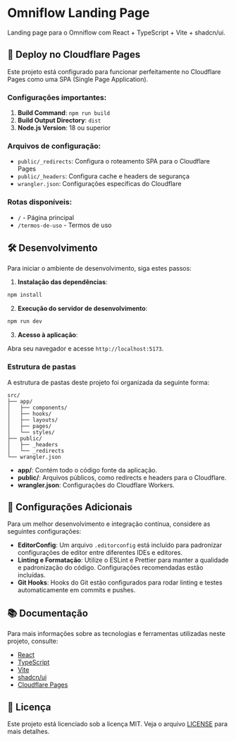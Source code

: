 # Omniflow Landing Page

Landing page para o Omniflow com React + TypeScript + Vite + shadcn/ui.

## 🚀 Deploy no Cloudflare Pages

Este projeto está configurado para funcionar perfeitamente no Cloudflare Pages como uma SPA (Single Page Application).

### Configurações importantes:

1. **Build Command**: `npm run build`
2. **Build Output Directory**: `dist`
3. **Node.js Version**: 18 ou superior

### Arquivos de configuração:

- `public/_redirects`: Configura o roteamento SPA para o Cloudflare Pages
- `public/_headers`: Configura cache e headers de segurança
- `wrangler.json`: Configurações específicas do Cloudflare

### Rotas disponíveis:

- `/` - Página principal
- `/termos-de-uso` - Termos de uso

## 🛠️ Desenvolvimento

Para iniciar o ambiente de desenvolvimento, siga estes passos:

1. **Instalação das dependências**:

```bash
npm install
```

2. **Execução do servidor de desenvolvimento**:

```bash
npm run dev
```

3. **Acesso à aplicação**:

Abra seu navegador e acesse `http://localhost:5173`.

### Estrutura de pastas

A estrutura de pastas deste projeto foi organizada da seguinte forma:

```
src/
├── app/
│   ├── components/
│   ├── hooks/
│   ├── layouts/
│   ├── pages/
│   └── styles/
├── public/
│   ├── _headers
│   └── _redirects
└── wrangler.json
```

- **app/**: Contém todo o código fonte da aplicação.
- **public/**: Arquivos públicos, como redirects e headers para o Cloudflare.
- **wrangler.json**: Configurações do Cloudflare Workers.

## 🔧 Configurações Adicionais

Para um melhor desenvolvimento e integração contínua, considere as seguintes configurações:

- **EditorConfig**: Um arquivo `.editorconfig` está incluído para padronizar configurações de editor entre diferentes IDEs e editores.
- **Linting e Formatação**: Utilize o ESLint e Prettier para manter a qualidade e padronização do código. Configurações recomendadas estão incluídas.
- **Git Hooks**: Hooks do Git estão configurados para rodar linting e testes automaticamente em commits e pushes.

## 📚 Documentação

Para mais informações sobre as tecnologias e ferramentas utilizadas neste projeto, consulte:

- [React](https://reactjs.org/docs/getting-started.html)
- [TypeScript](https://www.typescriptlang.org/docs/)
- [Vite](https://vitejs.dev/guide/)
- [shadcn/ui](https://ui.shadcn.com/docs)
- [Cloudflare Pages](https://developers.cloudflare.com/pages)


## 📝 Licença

Este projeto está licenciado sob a licença MIT. Veja o arquivo [LICENSE](LICENSE) para mais detalhes.

